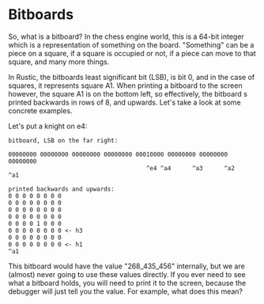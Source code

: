 # Bitboards

So, what is a bitboard? In the chess engine world, this is a 64-bit integer
which is a representation of something on the board. "Something" can be a
piece on a square, if a square is occupied or not, if a piece can move to
that square, and many more things.

In Rustic, the bitboards least significant bit (LSB), is bit 0, and in the
case of squares, it represents square A1. When printing a bitboard to the
screen however, the square A1 is on the bottom left, so effectively, the
bitboard s printed backwards in rows of 8, and upwards. Let's take a look
at some concrete examples.

Let's put a knight on e4:

```
bitboard, LSB on the far right:

00000000 00000000 00000000 00000000 00010000 00000000 00000000 00000000
                                       ^e4 ^a4      ^a3      ^a2      ^a1

printed backwards and upwards:
0 0 0 0 0 0 0 0
0 0 0 0 0 0 0 0
0 0 0 0 0 0 0 0
0 0 0 0 0 0 0 0
0 0 0 0 1 0 0 0
0 0 0 0 0 0 0 0 <- h3
0 0 0 0 0 0 0 0 
0 0 0 0 0 0 0 0 <- h1
^a1
```

This bitboard would have the value "268_435_456" internally, but we are
(almost) never going to use these values directly. If you ever need to see
what a bitboard holds, you will need to print it to the screen, because the
debugger will just tell you the value. For example, what does this mean?
